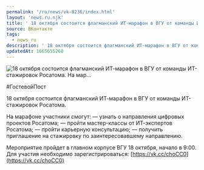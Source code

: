 ```yaml
---
permalink: '/ru/news/vk-8236/index.html'
layout: 'news.ru.njk'
title: ' 18 октября состоится флагманский ИТ-марафон в ВГУ от команды ИТ-стажировок Росатома.    На мар…'
source: ВКонтакте
tags:
  - news_ru
description: ' 18 октября состоится флагманский ИТ-марафон в ВГУ от команды ИТ-стажировок Росатома.    На мар…'
updatedAt: 1665655260
---
```

![ 18 октября состоится флагманский ИТ-марафон в ВГУ от команды ИТ-стажировок Росатома.    На мар…](https://sun1-98.userapi.com/impg/2_iw_bsU7IuTM14kscZgVwjdgj5hPoQB4tJrAQ/TFEJsjZ83f4.jpg?size=510x340&quality=95&sign=4f8275fe949570f6f910e017f5bf20d6&c_uniq_tag=EF1S3mlF_PiZDbxr-PP8v38j3WlMphhnzwZnFAXmChQ&type=album)

#ГостевойПост

18 октября состоится флагманский ИТ-марафон в ВГУ от команды ИТ-стажировок Росатома.

На марафоне участники смогут:
— узнать о направления цифровых проектов Росатома;
— пройти мастер-классы от ИТ-экспертов Росатома;
— пройти карьерную консультацию;
— получить приглашение на стажировку по заинтересовавшему направлению.

Мероприятие пройдет в главном корпусе ВГУ 18 октября, начало в 9:00.
Для участия необходимо зарегистрироваться: [https://vk.cc/choCC0](https://vk.cc/choCC0)
